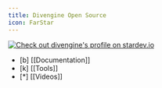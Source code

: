 ```yaml
---
title: Divengine Open Source
icon: FarStar
---
```

<a href="https://stardev.io/developers/divengine"><img alt="Check out divengine's profile on stardev.io" src="https://stardev.io/developers/divengine/badge/languages/global.svg" /></a>


- [b] [[Documentation]]
- [k] [[Tools]]
- [*] [[Videos]]